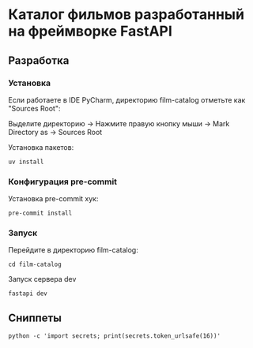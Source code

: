 # Каталог фильмов разработанный на фреймворке FastAPI

## Разработка

### Установка

Если работаете в IDE PyCharm, директорию film-catalog отметьте как "Sources Root":

Выделите директорию -> Нажмите правую кнопку мыши -> Mark Directory as -> Sources Root

Установка пакетов:
```shell
uv install
```

### Конфигурация pre-commit

Установка pre-commit хук:
```shell
pre-commit install
```

### Запуск

Перейдите в директорию film-catalog:
```shell
cd film-catalog
```

Запуск сервера dev
```shell
fastapi dev
```

## Сниппеты

```shell
python -c 'import secrets; print(secrets.token_urlsafe(16))'
```
